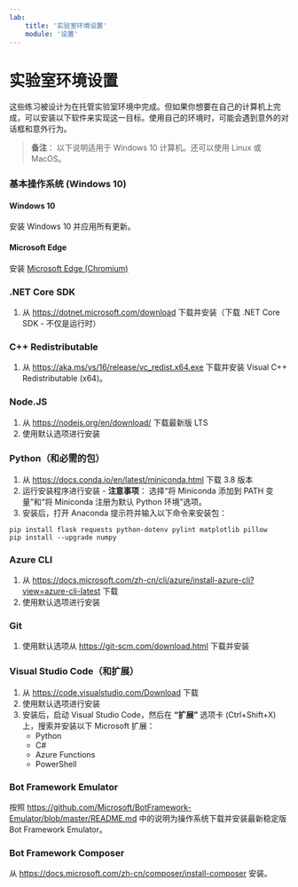 ```yaml
---
lab:
    title: '实验室环境设置'
    module: '设置'
---
```


# 实验室环境设置

这些练习被设计为在托管实验室环境中完成。但如果你想要在自己的计算机上完成，可以安装以下软件来实现这一目标。使用自己的环境时，可能会遇到意外的对话框和意外行为。

> **备注**： 以下说明适用于 Windows 10 计算机。还可以使用 Linux 或 MacOS。

### 基本操作系统 (Windows 10)

#### Windows 10

安装 Windows 10 并应用所有更新。

#### Microsoft Edge

安装 [Microsoft Edge (Chromium)](https://microsoft.com/edge)

### .NET Core SDK

1. 从 https://dotnet.microsoft.com/download 下载并安装（下载 .NET Core SDK - 不仅是运行时）

### C++ Redistributable

1. 从 https://aka.ms/vs/16/release/vc_redist.x64.exe 下载并安装 Visual C++ Redistributable (x64)。

### Node.JS

1. 从 https://nodejs.org/en/download/ 下载最新版 LTS 
2. 使用默认选项进行安装

### Python（和必需的包）

1. 从 https://docs.conda.io/en/latest/miniconda.html 下载 3.8 版本 
2. 运行安装程序进行安装 - **注意事项**： 选择“将 Miniconda 添加到 PATH 变量”和“将 Miniconda 注册为默认 Python 环境”选项。
3. 安装后，打开 Anaconda 提示符并输入以下命令来安装包： 

```
pip install flask requests python-dotenv pylint matplotlib pillow
pip install --upgrade numpy
```

### Azure CLI

1. 从 https://docs.microsoft.com/zh-cn/cli/azure/install-azure-cli?view=azure-cli-latest 下载 
2. 使用默认选项进行安装

### Git

1. 使用默认选项从 https://git-scm.com/download.html 下载并安装


### Visual Studio Code（和扩展）

1. 从 https://code.visualstudio.com/Download 下载 
2. 使用默认选项进行安装 
3. 安装后，启动 Visual Studio Code，然后在 **“扩展”** 选项卡 (Ctrl+Shift+X) 上，搜索并安装以下 Microsoft 扩展：
    - Python
    - C#
    - Azure Functions
    - PowerShell


### Bot Framework Emulator

按照 https://github.com/Microsoft/BotFramework-Emulator/blob/master/README.md 中的说明为操作系统下载并安装最新稳定版 Bot Framework Emulator。

### Bot Framework Composer

从 https://docs.microsoft.com/zh-cn/composer/install-composer 安装。
